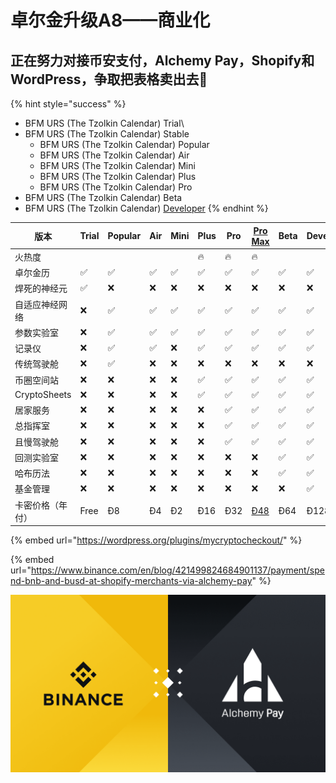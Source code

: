 # 卓尔金升级A8——商业化

## 正在努力对接币安支付，Alchemy Pay，Shopify和WordPress，争取把表格卖出去💪

{% hint style="success" %}
* BFM URS (The Tzolkin Calendar) Trial\\
* BFM URS (The Tzolkin Calendar) Stable
  * BFM URS (The Tzolkin Calendar) Popular
  * BFM URS (The Tzolkin Calendar) Air
  * BFM URS (The Tzolkin Calendar) Mini
  * BFM URS (The Tzolkin Calendar) Plus
  * BFM URS (The Tzolkin Calendar) Pro
* BFM URS (The Tzolkin Calendar) Beta
* BFM URS (The Tzolkin Calendar) [Developer](https://share.weiyun.com/lWcLhfBg)
{% endhint %}

| 版本           | Trial | Popular | Air | Mini | Plus | Pro | [Pro Max](https://www.youpumao.space/NJBJ3a) | Beta | Developer |   |
| ------------ | ----- | ------- | --- | ---- | ---- | --- | -------------------------------------------- | ---- | --------- | - |
| 火热度          |       |         |     |      | 🔥   | 🔥  | 🔥                                           |      |           |   |
| 卓尔金历         | ✅     | ✅       | ✅   | ✅    | ✅    | ✅   | ✅                                            | ✅    | ✅         |   |
| 焊死的神经元       | ✅     | ❌       | ❌   | ❌    | ❌    | ❌   | ❌                                            | ❌    | ❌         |   |
| 自适应神经网络      | ❌     | ✅       | ✅   | ✅    | ✅    | ✅   | ✅                                            | ✅    | ✅         |   |
| 参数实验室        | ❌     | ✅       | ✅   | ✅    | ✅    | ✅   | ✅                                            | ✅    | ✅         |   |
| 记录仪          | ❌     | ✅       | ✅   | ❌    | ✅    | ✅   | ✅                                            | ✅    | ✅         |   |
| 传统驾驶舱        | ❌     | ✅       | ❌   | ❌    | ❌    | ❌   | ❌                                            | ❌    | ❌         |   |
| 币圈空间站        | ❌     | ❌       | ❌   | ❌    | ✅    | ✅   | ✅                                            | ✅    | ✅         |   |
| CryptoSheets | ❌     | ❌       | ❌   | ❌    | ✅    | ✅   | ✅                                            | ✅    | ✅         |   |
| 居家服务         | ❌     | ❌       | ❌   | ❌    | ❌    | ✅   | ✅                                            | ✅    | ✅         |   |
| 总指挥室         | ❌     | ❌       | ❌   | ❌    | ❌    | ✅   | ✅                                            | ✅    | ✅         |   |
| 且慢驾驶舱        | ❌     | ❌       | ❌   | ❌    | ❌    | ✅   | ✅                                            | ✅    | ✅         |   |
| 回测实验室        | ❌     | ❌       | ❌   | ❌    | ❌    | ❌   | ❌                                            | ✅    | ✅         |   |
| 哈布历法         | ❌     | ❌       | ❌   | ❌    | ❌    | ❌   | ❌                                            | ✅    | ✅         |   |
| 基金管理         | ❌     | ❌       | ❌   | ❌    | ❌    | ❌   | ❌                                            | ❌    | ✅         |   |
| 卡密价格（年付）     | Free  | Ð8      | Ð4  | Ð2   | Ð16  | Ð32 | [Ð48](https://www.youpumao.space/NJBJ3a)     | Ð64  | Ð128      |   |

{% embed url="https://wordpress.org/plugins/mycryptocheckout/" %}

{% embed url="https://www.binance.com/en/blog/421499824684901137/payment/spend-bnb-and-busd-at-shopify-merchants-via-alchemy-pay" %}

![](<../../.gitbook/assets/image (51).png>)
